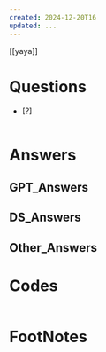 ```yaml
---
created: 2024-12-20T16
updated: ...
---
```

[[yaya]]

# Questions

- [?] 

```python

```

# Answers

## GPT_Answers


## DS_Answers


## Other_Answers


# Codes

```python

```


# FootNotes
